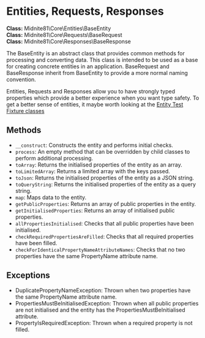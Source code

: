 # Entities, Requests, Responses

**Class:** Midnite81\Core\Entities\BaseEntity   
**Class:** Midnite81\Core\Requests\BaseRequest   
**Class:** Midnite81\Core\Responses\BaseResponse

The BaseEntity is an abstract class that provides common methods for processing and converting data. This class is
intended to be used as a base for creating concrete entities in an application. BaseRequest and BaseResponse inherit
from BaseEntity to provide a more normal naming convention.

Entities, Requests and Responses allow you to have strongly typed properties which provide a better experience when 
you want type safety. To get a better sense of entities, it maybe worth looking at the 
[Entity Test Fixture classes](../tests/Entities/TestHelpers/)

## Methods

- `__construct`: Constructs the entity and performs initial checks.
- `process`: An empty method that can be overridden by child classes to perform additional processing.
- `toArray`: Returns the initialised properties of the entity as an array.
- `toLimitedArray`: Returns a limited array with the keys passed.
- `toJson`: Returns the initialised properties of the entity as a JSON string.
- `toQueryString`: Returns the initialised properties of the entity as a query string.
- `map`: Maps data to the entity.
- `getPublicProperties`: Returns an array of public properties in the entity.
- `getInitialisedProperties`: Returns an array of initialised public properties.
- `allPropertiesInitialised`: Checks that all public properties have been initialised.
- `checkRequiredPropertiesAreFilled`: Checks that all required properties have been filled.
- `checkForIdenticalPropertyNameAttributeNames`: Checks that no two properties have the same PropertyName attribute name.

## Exceptions

- DuplicatePropertyNameException: Thrown when two properties have the same PropertyName attribute name.
- PropertiesMustBeInitialisedException: Thrown when all public properties are not initialised and the entity has the PropertiesMustBeInitialised attribute.
- PropertyIsRequiredException: Thrown when a required property is not filled.
